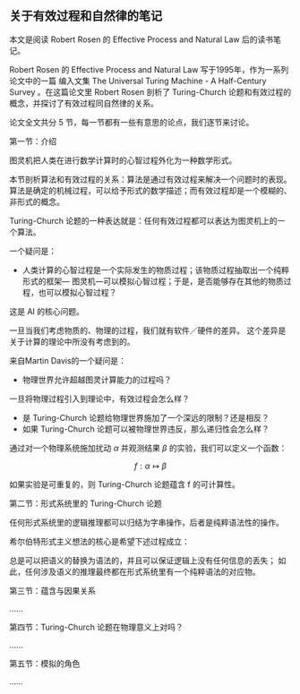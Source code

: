 关于有效过程和自然律的笔记
------------------------

本文是阅读 Robert Rosen 的 Effective Process and Natural Law 后的读书笔记。

Robert Rosen 的 Effective Process and Natural Law 写于1995年，作为一系列论文中的一篇
编入文集 The Universal Turing Machine - A Half-Century Survey 。在这篇论文里 Robert
Rosen 剖析了 Turing-Church 论题和有效过程的概念，并探讨了有效过程同自然律的关系。

论文全文共分 5 节，每一节都有一些有意思的论点，我们逐节来讨论。

第一节：介绍

图灵机把人类在进行数学计算时的心智过程外化为一种数学形式。

本节剖析算法和有效过程的关系：算法是通过有效过程来解决一个问题时的表现。
算法是确定的机械过程，可以给予形式的数学描述；而有效过程却是一个模糊的、非形式的概念。

Turing-Church 论题的一种表达就是：任何有效过程都可以表达为图灵机上的一个算法。

一个疑问是：

* 人类计算的心智过程是一个实际发生的物质过程；该物质过程抽取出一个纯粹形式的框架—
图灵机—可以模拟心智过程；于是，是否能够存在其他的物质过程，也可以模拟心智过程？

这是 AI 的核心问题。

一旦当我们考虑物质的、物理的过程，我们就有软件／硬件的差异。
这个差异是关于计算的理论中所没有考虑到的。

来自Martin Davis的一个疑问是：

* 物理世界允许超越图灵计算能力的过程吗？

一旦将物理过程引入到理论中，有效过程会怎么样？

* 是 Turing-Church 论题给物理世界施加了一个深远的限制？还是相反？
* 如果 Turing-Church 论题可以被物理世界违反，那么递归性会怎么样？

通过对一个物理系统施加扰动 $\alpha$ 并观测结果 $\beta$ 的实验，我们可以定义一个函数：

$$f: \alpha \mapsto \beta$$

如果实验是可重复的，则 Turing-Church 论题蕴含 f 的可计算性。

第二节：形式系统里的 Turing-Church 论题

任何形式系统里的逻辑推理都可以归结为字串操作，后者是纯粹语法性的操作。

希尔伯特形式主义想法的核心是希望下述过程成立：

  总是可以把语义的替换为语法的，并且可以保证逻辑上没有任何信息的丢失；
  如此，任何涉及语义的推理最终都在形式系统里有一个纯粹语法的对应物。



第三节：蕴含与因果关系

……

第四节：Turing-Church 论题在物理意义上对吗？

……

第五节：模拟的角色

……




